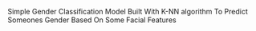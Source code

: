 Simple Gender Classification Model Built With K-NN algorithm To Predict Someones Gender Based On Some Facial Features
